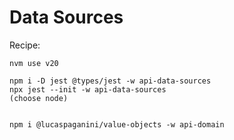 # Data Sources



Recipe:


```shell
nvm use v20

npm i -D jest @types/jest -w api-data-sources
npx jest --init -w api-data-sources
(choose node)


npm i @lucaspaganini/value-objects -w api-domain


```



